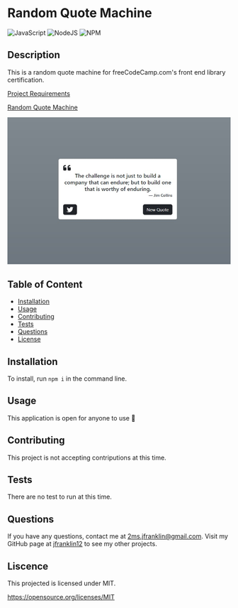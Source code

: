 # Random Quote Machine

 ![JavaScript](https://img.shields.io/badge/JAVASCRIPT-%23323330.svg?style=for-the-badge&logo=javascript&logoColor=%23F7DF1E&style=plastic) ![NodeJS](https://img.shields.io/badge/node.js-6DA55F?style=for-the-badge&logo=node.js&logoColor=white&style=plastic) ![NPM](https://img.shields.io/badge/NPM-%23000000.svg?style=for-the-badge&logo=npm&logoColor=white&style=plastic)

  ## Description
  
  This is a random quote machine for freeCodeCamp.com's front end library certification.

  [Project Requirements](https://www.freecodecamp.org/learn/front-end-development-libraries/front-end-development-libraries-projects/build-a-random-quote-machine)

  [Random Quote Machine](https://drive.google.com/file/d/1OX9IKHGp_kgQ9B41PQ3a5MMg-jOlVZID/view?usp=sharing)

   ![Homepage](./src/images/homepage.jpg)

  ## Table of Content
  - [Installation](#installation)
  - [Usage](#usage)
  - [Contributing](#contributing)
  - [Tests](#tests)
  - [Questions](#questions)
  - [License](#license)

  ## Installation

  To install, run ```npm i``` in the command line.

  ## Usage

  This application is open for anyone to use 🙂

  ## Contributing

  This project is not accepting contriputions at this time.

  ## Tests
  
  There are no test to run at this time.

  ## Questions

  If you have any questions, contact me at 2ms.jfranklin@gmail.com. Visit my GitHub page at [jfranklin12](https://github.com/jfranklin12/) to see my other projects.

  ## Liscence
    
This projected is licensed under MIT.

  https://opensource.org/licenses/MIT
